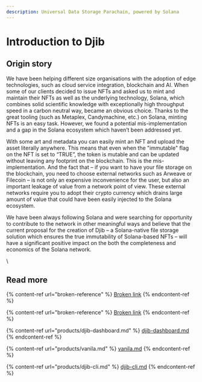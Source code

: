 ```yaml
---
description: Universal Data Storage Parachain, powered by Solana
---
```


# Introduction to Djib

## Origin story



We have been helping different size organisations with the adoption of edge technologies, such as cloud service integration, blockchain and AI. When some of our clients decided to issue NFTs and asked us to mint and maintain their NFTs as well as the underlying technology, Solana, which combines solid scientific knowledge with exceptionally high throughput speed in a carbon neutral way, became an obvious choice. Thanks to the great tooling (such as Metaplex, Candymachine, etc.) on Solana, minting NFTs is an easy task. However, we found a potential mis-implementation and a gap in the Solana ecosystem which haven’t been addressed yet.



With some art and metadata you can easily mint an NFT and upload the asset literally anywhere. This means that even when the "immutable" flag on the NFT is set to “TRUE”, the token is mutable and can be updated without leaving any footprint on the blockchain. This is the mis-implementation. And the fact that – if you want to have your file storage on the blockchain, you need to choose external networks such as Arweave or Filecoin – is not only an expensive inconvenience for the user, but also an important leakage of value from a network point of view. These external networks require you to adopt their crypto currency which drains large amount of value that could have been easily injected to the Solana ecosystem.



We have been always following Solana and were searching for opportunity to contribute to the network in other meaningful ways and believe that the current proposal for the creation of Djib – a Solana-native file storage solution which ensures the true immutability of Solana-based NFTs – will have a significant positive impact on the both the completeness and economics of the Solana network.

\


## Read more

{% content-ref url="broken-reference" %}
[Broken link](broken-reference)
{% endcontent-ref %}

{% content-ref url="broken-reference" %}
[Broken link](broken-reference)
{% endcontent-ref %}

{% content-ref url="products/djib-dashboard.md" %}
[djib-dashboard.md](products/djib-dashboard.md)
{% endcontent-ref %}

{% content-ref url="products/vanila.md" %}
[vanila.md](products/vanila.md)
{% endcontent-ref %}

{% content-ref url="products/djib-cli.md" %}
[djib-cli.md](products/djib-cli.md)
{% endcontent-ref %}

